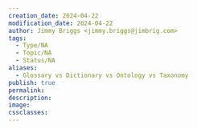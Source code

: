 ```yaml
---
creation_date: 2024-04-22
modification_date: 2024-04-22
author: Jimmy Briggs <jimmy.briggs@jimbrig.com>
tags:
  - Type/NA
  - Topic/NA
  - Status/NA
aliases:
  - Glossary vs Dictionary vs Ontology vs Taxonomy
publish: true
permalink:
description:
image:
cssclasses:
---
```

